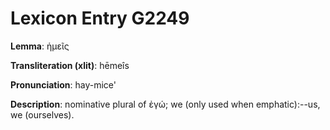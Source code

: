 # Lexicon Entry G2249

**Lemma**: ἡμεῖς

**Transliteration (xlit)**: hēmeîs

**Pronunciation**: hay-mice'

**Description**:
nominative plural of ἐγώ; we (only used when emphatic):--us, we (ourselves).
